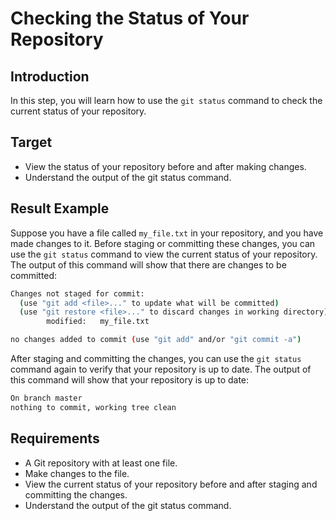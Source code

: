 # Checking the Status of Your Repository

## Introduction

In this step, you will learn how to use the `git status` command to check the current status of your repository.

## Target

- View the status of your repository before and after making changes.
- Understand the output of the git status command.

## Result Example

Suppose you have a file called `my_file.txt` in your repository, and you have made changes to it. Before staging or committing these changes, you can use the `git status` command to view the current status of your repository. The output of this command will show that there are changes to be committed:

```bash
Changes not staged for commit:
  (use "git add <file>..." to update what will be committed)
  (use "git restore <file>..." to discard changes in working directory)
        modified:   my_file.txt

no changes added to commit (use "git add" and/or "git commit -a")
```

After staging and committing the changes, you can use the `git status` command again to verify that your repository is up to date. The output of this command will show that your repository is up to date:

```bash
On branch master
nothing to commit, working tree clean
```

## Requirements

- A Git repository with at least one file.
- Make changes to the file.
- View the current status of your repository before and after staging and committing the changes.
- Understand the output of the git status command.
